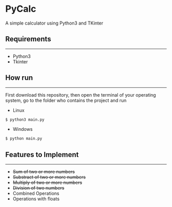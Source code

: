 # PyCalc

A simple calculator using Python3 and TKinter

## Requirements
-----------------
* Python3
* Tkinter

## How run
----------------------
First download this repository, then open the terminal of your operating system, go to the folder who contains the project and run

* Linux 
```bash
$ python3 main.py
```
* Windows
```bash
$ python main.py
```

## Features to Implement
---------------------
* ~~Sum of two or more numbers~~
* ~~Substract of two or more numbers~~
* ~~Multiply of two or more numbers~~
* ~~Division of two numbers~~
* Combined Operations
* Operations with floats


